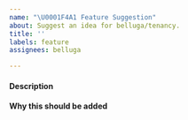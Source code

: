 ```yaml
---
name: "\U0001F4A1 Feature Suggestion"
about: Suggest an idea for belluga/tenancy.
title: ''
labels: feature
assignees: belluga

---
```


#### Description
<!-- Description of the feature -->

#### Why this should be added
<!-- Give a use case for this feature -->
